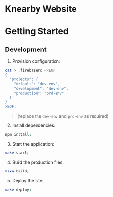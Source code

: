# Knearby Website

# Getting Started

## Development

1. Provision configuration:

```sh
cat > .firebaserc <<EOF
{
  "projects": {
    "default": "dev-env",
    "development": "dev-env",
    "production": "prd-env"
  }
}
>EOF;
```

> (replace the `dev-env` and `prd-env` as required)

2. Install dependencies:

```sh
npm install;
```

3. Start the application:

```sh
make start;
```

4. Build the production files:

```sh
make build;
```

5. Deploy the site:

```sh
make deploy;
```
